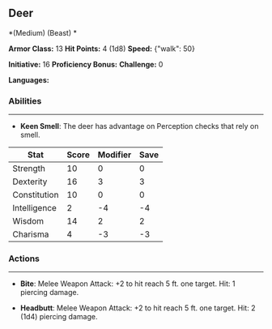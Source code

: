 ## Deer
*(Medium) (Beast) *

**Armor Class:** 13
**Hit Points:** 4 (1d8)
**Speed:** {"walk": 50}

**Initiative:** 16
**Proficiency Bonus:**
**Challenge:** 0

**Languages:** 

### Abilities
 --- 
- **Keen Smell**: The deer has advantage on Perception checks that rely on smell.



| Stat | Score | Modifier | Save |
| ---- | ---- | ---- | ---- |
| Strength | 10 | 0 | 0 |
| Dexterity | 16 | 3 | 3 |
| Constitution | 10 | 0 | 0 |
| Intelligence | 2 | -4 | -4 |
| Wisdom | 14 | 2 | 2 |
| Charisma | 4 | -3 | -3 |

### Actions
 --- 
- **Bite**: Melee Weapon Attack: +2 to hit  reach 5 ft.  one target. Hit: 1 piercing damage.

- **Headbutt**: Melee Weapon Attack: +2 to hit  reach 5 ft.  one target. Hit: 2 (1d4) piercing damage.

